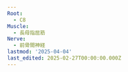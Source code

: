 ```yaml
---
Root:
  - C8
Muscle:
  - 長母指屈筋
Nerve:
  - 前骨間神経
lastmod: '2025-04-04'
last_edited: 2025-02-27T00:00:00.000Z
---
```



